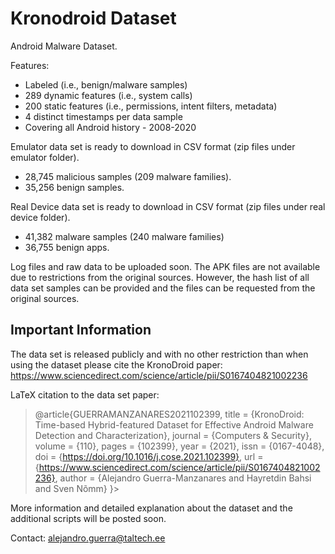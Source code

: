 # Kronodroid Dataset
Android Malware Dataset. 

Features:

- Labeled (i.e., benign/malware samples)
- 289 dynamic features (i.e., system calls)
- 200 static features (i.e., permissions, intent filters, metadata)
- 4 distinct timestamps per data sample
- Covering all Android history - 2008-2020


Emulator data set is ready to download in CSV format (zip files under emulator folder). 
  - 28,745 malicious samples (209 malware families).
  - 35,256 benign samples.

Real Device data set is ready to download in CSV format (zip files under real device folder).  
  - 41,382 malware samples (240 malware families)
  - 36,755 benign apps.

Log files and raw data to be uploaded soon. The APK files are not available due to restrictions from the original sources. However, the hash list of all data set samples can be provided and the files can be requested from the original sources.

## Important Information

The data set is released publicly and with no other restriction than when using the dataset please cite the KronoDroid paper:
https://www.sciencedirect.com/science/article/pii/S0167404821002236

LaTeX citation to the data set paper:

>@article{GUERRAMANZANARES2021102399,
title = {KronoDroid: Time-based Hybrid-featured Dataset for Effective Android Malware Detection and Characterization},
journal = {Computers & Security},
volume = {110},
pages = {102399},
year = {2021},
issn = {0167-4048},
doi = {https://doi.org/10.1016/j.cose.2021.102399},
url = {https://www.sciencedirect.com/science/article/pii/S0167404821002236},
author = {Alejandro Guerra-Manzanares and Hayretdin Bahsi and Sven Nõmm}
}>

More information and detailed explanation about the dataset and the additional scripts will be posted soon.

Contact: alejandro.guerra@taltech.ee


